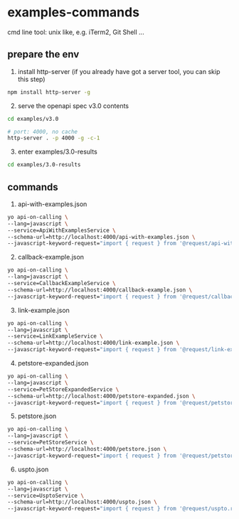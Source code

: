 # examples-commands

cmd line tool: unix like, e.g. iTerm2, Git Shell ...

## prepare the env

1. install http-server (if you already have got a server tool, you can skip this step)

```sh
npm install http-server -g
```

2. serve the openapi spec v3.0 contents

```sh
cd examples/v3.0

# port: 4000, no cache
http-server . -p 4000 -g -c-1
```

3. enter examples/3.0-results

```sh
cd examples/3.0-results
```

## commands

1. api-with-examples.json

```sh
yo api-on-calling \
--lang=javascript \
--service=ApiWithExamplesService \
--schema-url=http://localhost:4000/api-with-examples.json \
--javascript-keyword-request="import { request } from '@request/api-with-examples.request'"
```

2. callback-example.json

```sh
yo api-on-calling \
--lang=javascript \
--service=CallbackExampleService \
--schema-url=http://localhost:4000/callback-example.json \
--javascript-keyword-request="import { request } from '@request/callback-example.request'"
```

3. link-example.json

```sh
yo api-on-calling \
--lang=javascript \
--service=LinkExampleService \
--schema-url=http://localhost:4000/link-example.json \
--javascript-keyword-request="import { request } from '@request/link-example.request'"
```

4. petstore-expanded.json

```sh
yo api-on-calling \
--lang=javascript \
--service=PetStoreExpandedService \
--schema-url=http://localhost:4000/petstore-expanded.json \
--javascript-keyword-request="import { request } from '@request/petstore-expanded.request'"
```

5. petstore.json

```sh
yo api-on-calling \
--lang=javascript \
--service=PetStoreService \
--schema-url=http://localhost:4000/petstore.json \
--javascript-keyword-request="import { request } from '@request/petstore.request'"
```

6. uspto.json

```sh
yo api-on-calling \
--lang=javascript \
--service=UsptoService \
--schema-url=http://localhost:4000/uspto.json \
--javascript-keyword-request="import { request } from '@request/uspto.request'"
```
